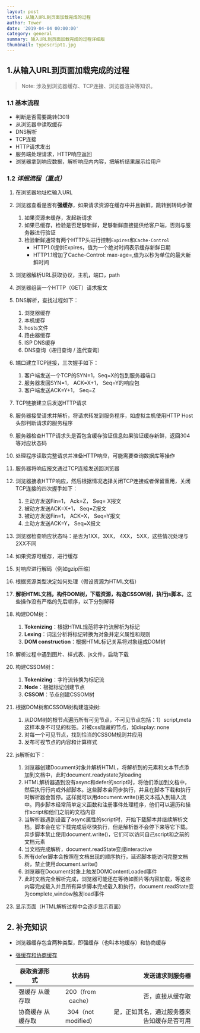 ```yaml
---
layout: post
title: 从输入URL到页面加载完成的过程
author: Tower
date: '2019-04-04 00:00:00'
category: general
summary: 输入URL到页面加载完成的过程详细版
thumbnail: typescript1.jpg
---
```


## 1.从输入URL到页面加载完成的过程

> Note:
  涉及到浏览器缓存、TCP连接、浏览器渲染等知识。

### 1.1 基本流程

* 判断是否需要跳转(301)
* 从浏览器中读取缓存
* DNS解析
* TCP连接
* HTTP请求发出
* 服务端处理请求，HTTP响应返回
* 浏览器拿到响应数据，解析响应内内容，把解析结果展示给用户

### 1.2 ***详细流程（重点）***

1. 在浏览器地址栏输入URL

2. 浏览器查看是否有**强缓存**，如果请求资源在缓存中并且新鲜，跳转到转码步骤
    1. 如果资源未缓存，发起新请求
    2. 如果已缓存，检验是否足够新鲜，足够新鲜直接提供给客户端，否则与服务器进行验证
    3. 检验新鲜通常有两个HTTP头进行控制`Expires`和`Cache-Control`
        * HTTP1.0提供Expires，值为一个绝对时间表示缓存新鲜日期
        * HTTP1.1增加了Cache-Control: max-age=,值为以秒为单位的最大新鲜时间

3. 浏览器解析URL获取协议，主机，端口，path

4. 浏览器组装一个HTTP（GET）请求报文

5. DNS解析，查找过程如下：
    1. 浏览器缓存
    2. 本机缓存
    3. hosts文件
    4. 路由器缓存
    5. ISP DNS缓存
    6. DNS查询（递归查询 / 迭代查询）

6. 端口建立TCP链接，三次握手如下：
    1. 客户端发送一个TCP的SYN=1，Seq=X的包到服务器端口
    2. 服务器发回SYN=1， ACK=X+1， Seq=Y的响应包
    3. 客户端发送ACK=Y+1， Seq=Z

7. TCP链接建立后发送HTTP请求

8. 服务器接受请求并解析，将请求转发到服务程序，如虚拟主机使用HTTP Host头部判断请求的服务程序

9. 服务器检查HTTP请求头是否包含缓存验证信息如果验证缓存新鲜，返回304等对应状态码

10. 处理程序读取完整请求并准备HTTP响应，可能需要查询数据库等操作

11. 服务器将响应报文通过TCP连接发送回浏览器

12. 浏览器接收HTTP响应，然后根据情况选择关闭TCP连接或者保留重用，关闭TCP连接的四次握手如下：
    1. 主动方发送Fin=1， Ack=Z， Seq= X报文
    2. 被动方发送ACK=X+1， Seq=Z报文
    3. 被动方发送Fin=1， ACK=X， Seq=Y报文
    4. 主动方发送ACK=Y， Seq=X报文

13. 浏览器检查响应状态吗：是否为1XX，3XX， 4XX， 5XX，这些情况处理与2XX不同

14. 如果资源可缓存，进行缓存

15. 对响应进行解码（例如gzip压缩）

16. 根据资源类型决定如何处理（假设资源为HTML文档）

17. **解析HTML文档，构件DOM树，下载资源，构造CSSOM树，执行js脚本**，这些操作没有严格的先后顺序，以下分别解释

18. 构建DOM树：
    1. **Tokenizing**：根据HTML规范将字符流解析为标记
    2. **Lexing**：词法分析将标记转换为对象并定义属性和规则
    3. **DOM construction**：根据HTML标记关系将对象组成DOM树

19. 解析过程中遇到图片、样式表、js文件，启动下载

20. 构建CSSOM树：
    1. **Tokenizing**：字符流转换为标记流
    2. **Node**：根据标记创建节点
    3. **CSSOM**：节点创建CSSOM树

21. 根据DOM树和CSSOM树构建渲染树:
    1. 从DOM树的根节点遍历所有可见节点，不可见节点包括：1）script,meta这样本身不可见的标签。2)被css隐藏的节点，如display: none
    2. 对每一个可见节点，找到恰当的CSSOM规则并应用
    3. 发布可视节点的内容和计算样式

22. js解析如下：
    1. 浏览器创建Document对象并解析HTML，将解析到的元素和文本节点添加到文档中，此时document.readystate为loading
    2. HTML解析器遇到没有async和defer的script时，将他们添加到文档中，然后执行行内或外部脚本。这些脚本会同步执行，并且在脚本下载和执行时解析器会暂停。这样就可以用document.write()把文本插入到输入流中。同步脚本经常简单定义函数和注册事件处理程序，他们可以遍历和操作script和他们之前的文档内容
    3. 当解析器遇到设置了async属性的script时，开始下载脚本并继续解析文档。脚本会在它下载完成后尽快执行，但是解析器不会停下来等它下载。异步脚本禁止使用document.write()，它们可以访问自己script和之前的文档元素
    4. 当文档完成解析，document.readState变成interactive
    5. 所有defer脚本会按照在文档出现的顺序执行，延迟脚本能访问完整文档树，禁止使用document.write()
    6. 浏览器在Document对象上触发DOMContentLoaded事件
    7. 此时文档完全解析完成，浏览器可能还在等待如图片等内容加载，等这些内容完成载入并且所有异步脚本完成载入和执行，document.readState变为complete,window触发load事件

23. 显示页面（HTML解析过程中会逐步显示页面）



## 2. 补充知识

* 浏览器缓存包含两种类型，即强缓存（也叫本地缓存）和协商缓存

* [强缓存和协商缓存](https://www.cnblogs.com/wonyun/p/5524617.html)

* 获取资源形式 | 状态码 | 发送请求到服务器
  ---|:--:|---:
  强缓存 从缓存取|200（from cache）|否，直接从缓存取
  协商缓存 从缓存取|304（not modified）|是，正如其名，通过服务器来告知缓存是否可用


